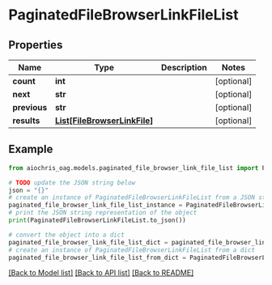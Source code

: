 # PaginatedFileBrowserLinkFileList


## Properties

Name | Type | Description | Notes
------------ | ------------- | ------------- | -------------
**count** | **int** |  | [optional] 
**next** | **str** |  | [optional] 
**previous** | **str** |  | [optional] 
**results** | [**List[FileBrowserLinkFile]**](FileBrowserLinkFile.md) |  | [optional] 

## Example

```python
from aiochris_oag.models.paginated_file_browser_link_file_list import PaginatedFileBrowserLinkFileList

# TODO update the JSON string below
json = "{}"
# create an instance of PaginatedFileBrowserLinkFileList from a JSON string
paginated_file_browser_link_file_list_instance = PaginatedFileBrowserLinkFileList.from_json(json)
# print the JSON string representation of the object
print(PaginatedFileBrowserLinkFileList.to_json())

# convert the object into a dict
paginated_file_browser_link_file_list_dict = paginated_file_browser_link_file_list_instance.to_dict()
# create an instance of PaginatedFileBrowserLinkFileList from a dict
paginated_file_browser_link_file_list_from_dict = PaginatedFileBrowserLinkFileList.from_dict(paginated_file_browser_link_file_list_dict)
```
[[Back to Model list]](../README.md#documentation-for-models) [[Back to API list]](../README.md#documentation-for-api-endpoints) [[Back to README]](../README.md)


